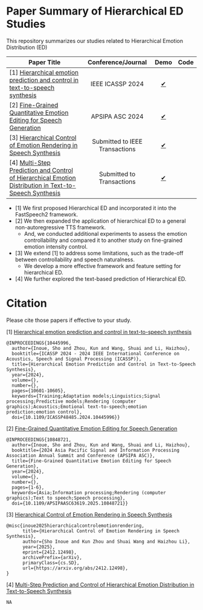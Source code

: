 # Paper Summary of Hierarchical ED Studies
This repository summarizes our studies related to Hierarchical Emotion Distribution (ED)

Paper Title                                                                                 | Conference/Journal                             | Demo  | Code                                        
------------------                                                                          | :----------------------------------:|:----------------------------------------------:|:----------------------------------------------:
[1] [Hierarchical emotion prediction and control in text-to-speech synthesis](https://arxiv.org/abs/2405.09171)                   | IEEE ICASSP 2024                    | [✔︎](https://shinshoji01.github.io/Text-Sequential-ED-Demo/)        | |
[2] [Fine-Grained Quantitative Emotion Editing for Speech Generation](https://arxiv.org/abs/2403.02002)                           | APSIPA ASC 2024                     | [✔︎](https://shinshoji01.github.io/Hierarchical-ED-Demo/)        | |
[3] [Hierarchical Control of Emotion Rendering in Speech Synthesis](https://arxiv.org/abs/2412.12498)                             | Submitted to IEEE Transactions      | [✔︎](https://shinshoji01.github.io/HED-Demo/)                   | |
[4] [Multi-Step Prediction and Control of Hierarchical Emotion Distribution in Text-to-Speech Synthesis]() | Submitted to Transactions       | [✔︎](https://shinshoji01.github.io/multi-step-prediction-HED/)    | |


- [1] We first proposed Hierarchical ED and incorporated it into the FastSpeech2 framework.
- [2] We then expanded the application of hierarchical ED to a general non-autoregressive TTS framework.
    - And, we conducted additional experiments to assess the emotion controllability and compared it to another study on fine-grained emotion intensity control.
- [3] We extend [1] to address some limitations, such as the trade-off between controllability and speech naturalness. 
    - We develop a more effective framework and feature setting for hierarchical ED.
- [4] We further explored the text-based prediction of Hierarchical ED.

# Citation
Please cite those papers if effective to your study.

[1] [Hierarchical emotion prediction and control in text-to-speech synthesis](https://arxiv.org/abs/2405.09171)
```
@INPROCEEDINGS{10445996,
  author={Inoue, Sho and Zhou, Kun and Wang, Shuai and Li, Haizhou},
  booktitle={ICASSP 2024 - 2024 IEEE International Conference on Acoustics, Speech and Signal Processing (ICASSP)}, 
  title={Hierarchical Emotion Prediction and Control in Text-to-Speech Synthesis}, 
  year={2024},
  volume={},
  number={},
  pages={10601-10605},
  keywords={Training;Adaptation models;Linguistics;Signal processing;Predictive models;Rendering (computer graphics);Acoustics;Emotional text-to-speech;emotion prediction;emotion control},
  doi={10.1109/ICASSP48485.2024.10445996}}
```
[2] [Fine-Grained Quantitative Emotion Editing for Speech Generation](https://arxiv.org/abs/2403.02002)
```
@INPROCEEDINGS{10848721,
  author={Inoue, Sho and Zhou, Kun and Wang, Shuai and Li, Haizhou},
  booktitle={2024 Asia Pacific Signal and Information Processing Association Annual Summit and Conference (APSIPA ASC)}, 
  title={Fine-Grained Quantitative Emotion Editing for Speech Generation}, 
  year={2024},
  volume={},
  number={},
  pages={1-6},
  keywords={Asia;Information processing;Rendering (computer graphics);Text to speech;Speech processing},
  doi={10.1109/APSIPAASC63619.2025.10848721}}
```

[3] [Hierarchical Control of Emotion Rendering in Speech Synthesis](https://arxiv.org/abs/2412.12498)
```
@misc{inoue2025hierarchicalcontrolemotionrendering,
      title={Hierarchical Control of Emotion Rendering in Speech Synthesis}, 
      author={Sho Inoue and Kun Zhou and Shuai Wang and Haizhou Li},
      year={2025},
      eprint={2412.12498},
      archivePrefix={arXiv},
      primaryClass={cs.SD},
      url={https://arxiv.org/abs/2412.12498}, 
}
```
[4] [Multi-Step Prediction and Control of Hierarchical Emotion Distribution in Text-to-Speech Synthesis]()
```
NA
```

